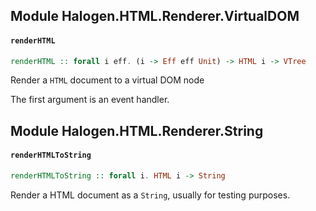 ## Module Halogen.HTML.Renderer.VirtualDOM

#### `renderHTML`

``` purescript
renderHTML :: forall i eff. (i -> Eff eff Unit) -> HTML i -> VTree
```

Render a `HTML` document to a virtual DOM node

The first argument is an event handler.


## Module Halogen.HTML.Renderer.String

#### `renderHTMLToString`

``` purescript
renderHTMLToString :: forall i. HTML i -> String
```

Render a HTML document as a `String`, usually for testing purposes.


